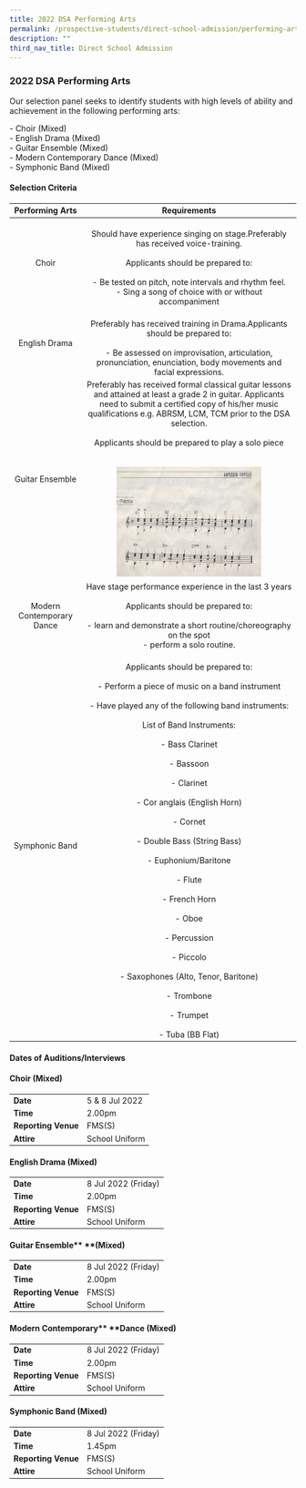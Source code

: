 ```yaml
---
title: 2022 DSA Performing Arts
permalink: /prospective-students/direct-school-admission/performing-arts/
description: ""
third_nav_title: Direct School Admission
---
```

### 2022 DSA Performing Arts

Our selection panel seeks to identify students with high levels of ability and achievement in the following performing arts:

  

\- Choir (Mixed) <br>
\- English Drama (Mixed) <br>
\- Guitar Ensemble (Mixed) <br>
\- Modern Contemporary Dance (Mixed) <br>
\- Symphonic Band (Mixed) 

#### Selection Criteria

| Performing Arts | Requirements |
|:---:|:---:|
| Choir | <br>Should have experience singing on stage.Preferably has received voice-training.<br><br>Applicants should be prepared to:<br><br>- Be tested on pitch, note intervals and rhythm feel.<br>- Sing a song of choice with or without accompaniment |
| English Drama | <br>Preferably has received training in Drama.Applicants should be prepared to:<br><br>- Be assessed on improvisation, articulation, pronunciation, enunciation, body movements and facial expressions.<br> |
| Guitar Ensemble | Preferably has received formal classical guitar lessons and attained at least a grade 2 in guitar. Applicants need to submit a certified copy of his/her music qualifications e.g. ABRSM, LCM, TCM prior to the DSA selection.<br><br>Applicants should be prepared to play a solo piece<br><br><br><img src="/images/dsage.png" style="width:70%"> |
| Modern Contemporary Dance | Have stage performance experience in the last 3 years<br><br>Applicants should be prepared to:<br><br>- learn and demonstrate a short routine/choreography on the spot<br>- perform a solo routine. |
| Symphonic Band | <br>Applicants should be prepared to:<br><br>- Perform a piece of music on a band instrument<br><br>- Have played any of the following band instruments:<br><br>List of Band Instruments:<br><br>- Bass Clarinet<br><br>- Bassoon<br><br>- Clarinet<br><br>- Cor anglais (English Horn)<br><br>- Cornet<br><br>- Double Bass (String Bass)<br><br>- Euphonium/Baritone<br><br>- Flute<br><br>- French Horn<br><br>- Oboe<br><br>- Percussion<br><br>- Piccolo<br><br>- Saxophones (Alto, Tenor, Baritone)<br><br>- Trombone<br><br>- Trumpet<br><br>- Tuba (BB Flat) |

#### Dates of Auditions/Interviews

#### Choir (Mixed)

|  |  |
|---|---|
| **Date** | 5 & 8 Jul 2022 |
| **Time** | 2.00pm |
| **Reporting Venue** | FMS(S) |
| **Attire** | School Uniform |

#### English Drama (Mixed)

|  |  |
|---|---|
| **Date** | 8 Jul 2022 (Friday) |
| **Time** | 2.00pm |
| **Reporting Venue** | FMS(S) |
| **Attire** | School Uniform |


#### Guitar Ensemble** **(Mixed)

|  |  |
|---|---|
| **Date** | 8 Jul 2022 (Friday) |
| **Time** | 2.00pm |
| **Reporting Venue** | FMS(S) |
| **Attire** | School Uniform |

#### Modern Contemporary** **Dance (Mixed)

|  |  |
|---|---|
| **Date** | 8 Jul 2022 (Friday) |
| **Time** | 2.00pm |
| **Reporting Venue** | FMS(S) |
| **Attire** | School Uniform |

#### Symphonic Band (Mixed)

|  |  |
|---|---|
| **Date** | 8 Jul 2022 (Friday) |
| **Time** | 1.45pm |
| **Reporting Venue** | FMS(S) |
| **Attire** | School Uniform |